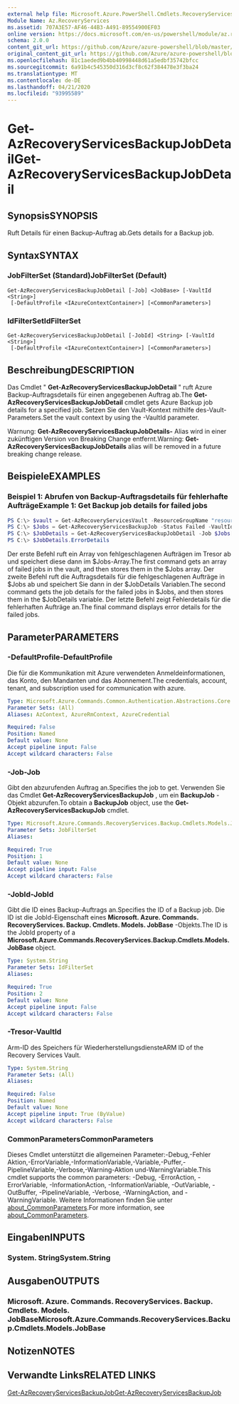 ```yaml
---
external help file: Microsoft.Azure.PowerShell.Cmdlets.RecoveryServices.Backup.dll-Help.xml
Module Name: Az.RecoveryServices
ms.assetid: 707A3E57-AF46-44B3-A491-89554900EF03
online version: https://docs.microsoft.com/en-us/powershell/module/az.recoveryservices/get-azrecoveryservicesbackupjobdetail
schema: 2.0.0
content_git_url: https://github.com/Azure/azure-powershell/blob/master/src/RecoveryServices/RecoveryServices/help/Get-AzRecoveryServicesBackupJobDetail.md
original_content_git_url: https://github.com/Azure/azure-powershell/blob/master/src/RecoveryServices/RecoveryServices/help/Get-AzRecoveryServicesBackupJobDetail.md
ms.openlocfilehash: 81c1aeded9b4bb40998448d61a5edbf35742bfcc
ms.sourcegitcommit: 6a91b4c545350d316d3cf8c62f384478e3f3ba24
ms.translationtype: MT
ms.contentlocale: de-DE
ms.lasthandoff: 04/21/2020
ms.locfileid: "93995589"
---
```

# <span data-ttu-id="0b1dd-101">Get-AzRecoveryServicesBackupJobDetail</span><span class="sxs-lookup"><span data-stu-id="0b1dd-101">Get-AzRecoveryServicesBackupJobDetail</span></span>

## <span data-ttu-id="0b1dd-102">Synopsis</span><span class="sxs-lookup"><span data-stu-id="0b1dd-102">SYNOPSIS</span></span>

<span data-ttu-id="0b1dd-103">Ruft Details für einen Backup-Auftrag ab.</span><span class="sxs-lookup"><span data-stu-id="0b1dd-103">Gets details for a Backup job.</span></span>

## <span data-ttu-id="0b1dd-104">Syntax</span><span class="sxs-lookup"><span data-stu-id="0b1dd-104">SYNTAX</span></span>

### <span data-ttu-id="0b1dd-105">JobFilterSet (Standard)</span><span class="sxs-lookup"><span data-stu-id="0b1dd-105">JobFilterSet (Default)</span></span>
```
Get-AzRecoveryServicesBackupJobDetail [-Job] <JobBase> [-VaultId <String>]
 [-DefaultProfile <IAzureContextContainer>] [<CommonParameters>]
```

### <span data-ttu-id="0b1dd-106">IdFilterSet</span><span class="sxs-lookup"><span data-stu-id="0b1dd-106">IdFilterSet</span></span>
```
Get-AzRecoveryServicesBackupJobDetail [-JobId] <String> [-VaultId <String>]
 [-DefaultProfile <IAzureContextContainer>] [<CommonParameters>]
```

## <span data-ttu-id="0b1dd-107">Beschreibung</span><span class="sxs-lookup"><span data-stu-id="0b1dd-107">DESCRIPTION</span></span>

<span data-ttu-id="0b1dd-108">Das Cmdlet " **Get-AzRecoveryServicesBackupJobDetail** " ruft Azure Backup-Auftragsdetails für einen angegebenen Auftrag ab.</span><span class="sxs-lookup"><span data-stu-id="0b1dd-108">The **Get-AzRecoveryServicesBackupJobDetail** cmdlet gets Azure Backup job details for a specified job.</span></span>
<span data-ttu-id="0b1dd-109">Setzen Sie den Vault-Kontext mithilfe des-Vault-Parameters.</span><span class="sxs-lookup"><span data-stu-id="0b1dd-109">Set the vault context by using the -VaultId parameter.</span></span>

<span data-ttu-id="0b1dd-110">Warnung: **Get-AzRecoveryServicesBackupJobDetails-** Alias wird in einer zukünftigen Version von Breaking Change entfernt.</span><span class="sxs-lookup"><span data-stu-id="0b1dd-110">Warning: **Get-AzRecoveryServicesBackupJobDetails** alias will be removed in a future breaking change release.</span></span>

## <span data-ttu-id="0b1dd-111">Beispiele</span><span class="sxs-lookup"><span data-stu-id="0b1dd-111">EXAMPLES</span></span>

### <span data-ttu-id="0b1dd-112">Beispiel 1: Abrufen von Backup-Auftragsdetails für fehlerhafte Aufträge</span><span class="sxs-lookup"><span data-stu-id="0b1dd-112">Example 1: Get Backup job details for failed jobs</span></span>

```powershell
PS C:\> $vault = Get-AzRecoveryServicesVault -ResourceGroupName "resourceGroup" -Name "vaultName"
PS C:\> $Jobs = Get-AzRecoveryServicesBackupJob -Status Failed -VaultId $vault.ID
PS C:\> $JobDetails = Get-AzRecoveryServicesBackupJobDetail -Job $Jobs[0] -VaultId $vault.ID
PS C:\> $JobDetails.ErrorDetails
```

<span data-ttu-id="0b1dd-113">Der erste Befehl ruft ein Array von fehlgeschlagenen Aufträgen im Tresor ab und speichert diese dann im $Jobs-Array.</span><span class="sxs-lookup"><span data-stu-id="0b1dd-113">The first command gets an array of failed jobs in the vault, and then stores them in the $Jobs array.</span></span>
<span data-ttu-id="0b1dd-114">Der zweite Befehl ruft die Auftragsdetails für die fehlgeschlagenen Aufträge in $Jobs ab und speichert Sie dann in der $JobDetails Variablen.</span><span class="sxs-lookup"><span data-stu-id="0b1dd-114">The second command gets the job details for the failed jobs in $Jobs, and then stores them in the $JobDetails variable.</span></span>
<span data-ttu-id="0b1dd-115">Der letzte Befehl zeigt Fehlerdetails für die fehlerhaften Aufträge an.</span><span class="sxs-lookup"><span data-stu-id="0b1dd-115">The final command displays error details for the failed jobs.</span></span>

## <span data-ttu-id="0b1dd-116">Parameter</span><span class="sxs-lookup"><span data-stu-id="0b1dd-116">PARAMETERS</span></span>

### <span data-ttu-id="0b1dd-117">-DefaultProfile</span><span class="sxs-lookup"><span data-stu-id="0b1dd-117">-DefaultProfile</span></span>

<span data-ttu-id="0b1dd-118">Die für die Kommunikation mit Azure verwendeten Anmeldeinformationen, das Konto, den Mandanten und das Abonnement.</span><span class="sxs-lookup"><span data-stu-id="0b1dd-118">The credentials, account, tenant, and subscription used for communication with azure.</span></span>

```yaml
Type: Microsoft.Azure.Commands.Common.Authentication.Abstractions.Core.IAzureContextContainer
Parameter Sets: (All)
Aliases: AzContext, AzureRmContext, AzureCredential

Required: False
Position: Named
Default value: None
Accept pipeline input: False
Accept wildcard characters: False
```

### <span data-ttu-id="0b1dd-119">-Job</span><span class="sxs-lookup"><span data-stu-id="0b1dd-119">-Job</span></span>

<span data-ttu-id="0b1dd-120">Gibt den abzurufenden Auftrag an.</span><span class="sxs-lookup"><span data-stu-id="0b1dd-120">Specifies the job to get.</span></span>
<span data-ttu-id="0b1dd-121">Verwenden Sie das Cmdlet **Get-AzRecoveryServicesBackupJob** , um ein **BackupJob** -Objekt abzurufen.</span><span class="sxs-lookup"><span data-stu-id="0b1dd-121">To obtain a **BackupJob** object, use the **Get-AzRecoveryServicesBackupJob** cmdlet.</span></span>

```yaml
Type: Microsoft.Azure.Commands.RecoveryServices.Backup.Cmdlets.Models.JobBase
Parameter Sets: JobFilterSet
Aliases:

Required: True
Position: 1
Default value: None
Accept pipeline input: False
Accept wildcard characters: False
```

### <span data-ttu-id="0b1dd-122">-JobId</span><span class="sxs-lookup"><span data-stu-id="0b1dd-122">-JobId</span></span>

<span data-ttu-id="0b1dd-123">Gibt die ID eines Backup-Auftrags an.</span><span class="sxs-lookup"><span data-stu-id="0b1dd-123">Specifies the ID of a Backup job.</span></span>
<span data-ttu-id="0b1dd-124">Die ID ist die JobId-Eigenschaft eines **Microsoft. Azure. Commands. RecoveryServices. Backup. Cmdlets. Models. JobBase** -Objekts.</span><span class="sxs-lookup"><span data-stu-id="0b1dd-124">The ID is the JobId property of a **Microsoft.Azure.Commands.RecoveryServices.Backup.Cmdlets.Models.JobBase** object.</span></span>

```yaml
Type: System.String
Parameter Sets: IdFilterSet
Aliases:

Required: True
Position: 2
Default value: None
Accept pipeline input: False
Accept wildcard characters: False
```

### <span data-ttu-id="0b1dd-125">-Tresor</span><span class="sxs-lookup"><span data-stu-id="0b1dd-125">-VaultId</span></span>

<span data-ttu-id="0b1dd-126">Arm-ID des Speichers für Wiederherstellungsdienste</span><span class="sxs-lookup"><span data-stu-id="0b1dd-126">ARM ID of the Recovery Services Vault.</span></span>

```yaml
Type: System.String
Parameter Sets: (All)
Aliases:

Required: False
Position: Named
Default value: None
Accept pipeline input: True (ByValue)
Accept wildcard characters: False
```

### <span data-ttu-id="0b1dd-127">CommonParameters</span><span class="sxs-lookup"><span data-stu-id="0b1dd-127">CommonParameters</span></span>
<span data-ttu-id="0b1dd-128">Dieses Cmdlet unterstützt die allgemeinen Parameter:-Debug,-Fehler Aktion,-ErrorVariable,-InformationVariable,-Variable,-Puffer,-PipelineVariable,-Verbose,-Warning-Aktion und-WarningVariable.</span><span class="sxs-lookup"><span data-stu-id="0b1dd-128">This cmdlet supports the common parameters: -Debug, -ErrorAction, -ErrorVariable, -InformationAction, -InformationVariable, -OutVariable, -OutBuffer, -PipelineVariable, -Verbose, -WarningAction, and -WarningVariable.</span></span> <span data-ttu-id="0b1dd-129">Weitere Informationen finden Sie unter [about_CommonParameters](http://go.microsoft.com/fwlink/?LinkID=113216).</span><span class="sxs-lookup"><span data-stu-id="0b1dd-129">For more information, see [about_CommonParameters](http://go.microsoft.com/fwlink/?LinkID=113216).</span></span>

## <span data-ttu-id="0b1dd-130">Eingaben</span><span class="sxs-lookup"><span data-stu-id="0b1dd-130">INPUTS</span></span>

### <span data-ttu-id="0b1dd-131">System. String</span><span class="sxs-lookup"><span data-stu-id="0b1dd-131">System.String</span></span>

## <span data-ttu-id="0b1dd-132">Ausgaben</span><span class="sxs-lookup"><span data-stu-id="0b1dd-132">OUTPUTS</span></span>

### <span data-ttu-id="0b1dd-133">Microsoft. Azure. Commands. RecoveryServices. Backup. Cmdlets. Models. JobBase</span><span class="sxs-lookup"><span data-stu-id="0b1dd-133">Microsoft.Azure.Commands.RecoveryServices.Backup.Cmdlets.Models.JobBase</span></span>

## <span data-ttu-id="0b1dd-134">Notizen</span><span class="sxs-lookup"><span data-stu-id="0b1dd-134">NOTES</span></span>

## <span data-ttu-id="0b1dd-135">Verwandte Links</span><span class="sxs-lookup"><span data-stu-id="0b1dd-135">RELATED LINKS</span></span>

[<span data-ttu-id="0b1dd-136">Get-AzRecoveryServicesBackupJob</span><span class="sxs-lookup"><span data-stu-id="0b1dd-136">Get-AzRecoveryServicesBackupJob</span></span>](./Get-AzRecoveryServicesBackupJob.md)
